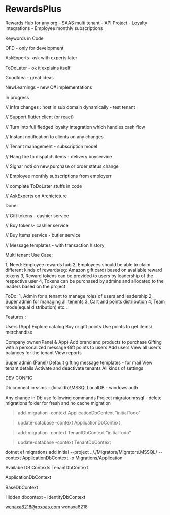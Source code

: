 # RewardsPlus
Rewards Hub for any org - SAAS multi tenant - API Project - Loyalty integrations - Employee monthly subscriptions

Keywords in Code

OFD - only for development 

AskExperts- ask with experts later

ToDoLater - ok it explains itself

GoodIdea - great ideas 

NewLearnings - new C# implementations

In progress

// Infra changes : host in sub domain dynamically - test tenant

// Support flutter client (or react)

// Turn into full fledged loyalty integration which handles cash flow

// Instant notification to clients on any changes

// Tenant management - subscription model


// Hang fire to dispatch items - delivery boyservice

// Signar noti on new purchase or order status change

// Employee monthly subscriptions from employerr

// complate ToDoLater stuffs in code

// AskExperts on Archictcture

Done:

// Gift tokens - cashier service

// Buy tokens- cashier service

// Buy Items service - butler service

// Message templates - with transaction history


Multi tenant Use Case: 

1, Need: Employee rewards hub 
2, Employees should be able to claim different kinds of rewards(eg: Amazon gift card) 
  based on available reward tokens
3, Reward tokens can be provided to users by leadership
  of the respective user
4, Tokens can be purchased by admins and allocated to the leaders based on the project 

ToDo:
1, Admin for a tenant to manage roles of users and leadership
2, Super admin for managing all tenents
3, Cart and points distribution
4, Team mode(equal distribution) etc..

Features :

Users (App)
Explore catalog
Buy or gift points
Use points to get items/ merchandise 

Company owner(Panel & App)
Add brand and products to purchase
Gifting with a personalized message
Gift points to users
Add users
View all user's balances for the tenant
View reports
     
 Super admin (Panel)
Default gifting message templates - for mail
View tenant details
Activate and deactivate tenants
All kinds of settings


DEV CONFIG 

Db connect in ssms - (localdb)\MSSQLLocalDB  - windows auth

Any change in Db use following commands
Project migrator.mssql - delete migrations folder for fresh and no cache migration

> add-migration -context ApplicationDbContext "initialTodo"

> update-database -context ApplicationDbContext 

> add-migration -context TenantDbContext "initialTodo"

> update-database -context TenantDbContext


dotnet ef migrations add initial --project .././Migrators/Migrators.MSSQL/ --context ApplicationDbContext -o Migrations/Application


Availabe DB Contexts
TenantDbContext

ApplicationDbContext

BaseDbContext

Hidden dbcontext - 
IdentityDbContext


wenaxa8218@roxoas.com
wenaxa8218
